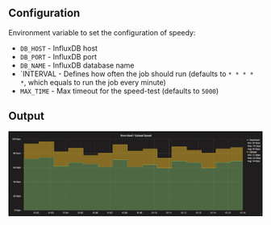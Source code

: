
## Configuration

Environment variable to set the configuration of speedy:

- `DB_HOST` - InfluxDB host
- `DB_PORT` - InfluxDB port
- `DB_NAME` - InfluxDB database name
- `INTERVAL - Defines how often the job should run (defaults to ```* * * * *```, which equals to run the job every minute)
- `MAX_TIME` - Max timeout for the speed-test (defaults to `5000`)

## Output

![Speed Tracker](./docs/images/speed.png)